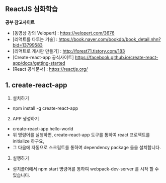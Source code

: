 ## ReactJS 심화학습

**공부 참고사이트**
* [동영상 강의 Velopert] : https://velopert.com/3676
* [리액트를 다루는 기술] : https://book.naver.com/bookdb/book_detail.nhn?bid=13799583 
* [리액트로 게시판 만들기] : http://forest71.tistory.com/183
* [Create-react-app 공식사이트] https://facebook.github.io/create-react-app/docs/getting-started
* [React 공식문서] : https://reactjs.org/

## 1. create-react-app

1) 설치하기
* npm install -g create-react-app

2) APP 생성하기
* create-react-app hello-world
* 위 명령어를 실행하면, create-react-app 도구를 통하여 react 프로젝트를 initialize 하구요,
* 그 다음에 자동으로 스크립트를 통하여 dependency package 들을 설치합니다.

3) 실행하기
* 설치폴더에서 npm start 명령어를 통하여 webpack-dev-server 를 시작 할 수 있습니다.
